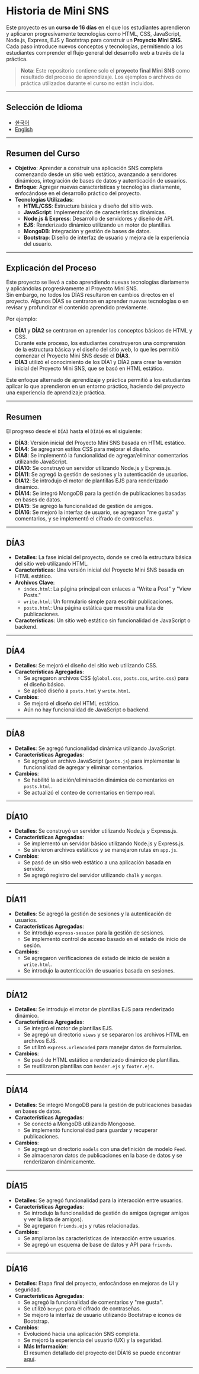 # Historia de Mini SNS

Este proyecto es un **curso de 16 días** en el que los estudiantes aprendieron y aplicaron progresivamente tecnologías como HTML, CSS, JavaScript, Node.js, Express, EJS y Bootstrap para construir un **Proyecto Mini SNS**.  
Cada paso introduce nuevos conceptos y tecnologías, permitiendo a los estudiantes comprender el flujo general del desarrollo web a través de la práctica.

> **Nota**: Este repositorio contiene solo el **proyecto final Mini SNS** como resultado del proceso de aprendizaje. Los ejemplos o archivos de práctica utilizados durante el curso no están incluidos.

---

## Selección de Idioma

- [한국어](./README_KR.md)
- [English](../README.md)

---

## Resumen del Curso

- **Objetivo**: Aprender a construir una aplicación SNS completa comenzando desde un sitio web estático, avanzando a servidores dinámicos, integración de bases de datos y autenticación de usuarios.
- **Enfoque**: Agregar nuevas características y tecnologías diariamente, enfocándose en el desarrollo práctico del proyecto.
- **Tecnologías Utilizadas**:
  - **HTML/CSS**: Estructura básica y diseño del sitio web.
  - **JavaScript**: Implementación de características dinámicas.
  - **Node.js & Express**: Desarrollo de servidores y diseño de API.
  - **EJS**: Renderizado dinámico utilizando un motor de plantillas.
  - **MongoDB**: Integración y gestión de bases de datos.
  - **Bootstrap**: Diseño de interfaz de usuario y mejora de la experiencia del usuario.

---

## Explicación del Proceso

Este proyecto se llevó a cabo aprendiendo nuevas tecnologías diariamente y aplicándolas progresivamente al Proyecto Mini SNS.  
Sin embargo, no todos los DÍAS resultaron en cambios directos en el proyecto. Algunos DÍAS se centraron en aprender nuevas tecnologías o en revisar y profundizar el contenido aprendido previamente.

Por ejemplo:

- **DÍA1** y **DÍA2** se centraron en aprender los conceptos básicos de HTML y CSS.  
  Durante este proceso, los estudiantes construyeron una comprensión de la estructura básica y el diseño del sitio web, lo que les permitió comenzar el Proyecto Mini SNS desde el **DÍA3**.
- **DÍA3** utilizó el conocimiento de los DÍA1 y DÍA2 para crear la versión inicial del Proyecto Mini SNS, que se basó en HTML estático.

Este enfoque alternado de aprendizaje y práctica permitió a los estudiantes aplicar lo que aprendieron en un entorno práctico, haciendo del proyecto una experiencia de aprendizaje práctica.

---

## Resumen

El progreso desde el `DÍA3` hasta el `DÍA16` es el siguiente:

- **DÍA3**: Versión inicial del Proyecto Mini SNS basada en HTML estático.
- **DÍA4**: Se agregaron estilos CSS para mejorar el diseño.
- **DÍA8**: Se implementó la funcionalidad de agregar/eliminar comentarios utilizando JavaScript.
- **DÍA10**: Se construyó un servidor utilizando Node.js y Express.js.
- **DÍA11**: Se agregó la gestión de sesiones y la autenticación de usuarios.
- **DÍA12**: Se introdujo el motor de plantillas EJS para renderizado dinámico.
- **DÍA14**: Se integró MongoDB para la gestión de publicaciones basadas en bases de datos.
- **DÍA15**: Se agregó la funcionalidad de gestión de amigos.
- **DÍA16**: Se mejoró la interfaz de usuario, se agregaron "me gusta" y comentarios, y se implementó el cifrado de contraseñas.

---

## DÍA3

- **Detalles**: La fase inicial del proyecto, donde se creó la estructura básica del sitio web utilizando HTML.
- **Características**: Una versión inicial del Proyecto Mini SNS basada en HTML estático.
- **Archivos Clave**:
  - `index.html`: La página principal con enlaces a "Write a Post" y "View Posts."
  - `write.html`: Un formulario simple para escribir publicaciones.
  - `posts.html`: Una página estática que muestra una lista de publicaciones.
- **Características**: Un sitio web estático sin funcionalidad de JavaScript o backend.

---

## DÍA4

- **Detalles**: Se mejoró el diseño del sitio web utilizando CSS.
- **Características Agregadas**:
  - Se agregaron archivos CSS (`global.css`, `posts.css`, `write.css`) para el diseño básico.
  - Se aplicó diseño a `posts.html` y `write.html`.
- **Cambios**:
  - Se mejoró el diseño del HTML estático.
  - Aún no hay funcionalidad de JavaScript o backend.

---

## DÍA8

- **Detalles**: Se agregó funcionalidad dinámica utilizando JavaScript.
- **Características Agregadas**:
  - Se agregó un archivo JavaScript (`posts.js`) para implementar la funcionalidad de agregar y eliminar comentarios.
- **Cambios**:
  - Se habilitó la adición/eliminación dinámica de comentarios en `posts.html`.
  - Se actualizó el conteo de comentarios en tiempo real.

---

## DÍA10

- **Detalles**: Se construyó un servidor utilizando Node.js y Express.js.
- **Características Agregadas**:
  - Se implementó un servidor básico utilizando Node.js y Express.js.
  - Se sirvieron archivos estáticos y se manejaron rutas en `app.js`.
- **Cambios**:
  - Se pasó de un sitio web estático a una aplicación basada en servidor.
  - Se agregó registro del servidor utilizando `chalk` y `morgan`.

---

## DÍA11

- **Detalles**: Se agregó la gestión de sesiones y la autenticación de usuarios.
- **Características Agregadas**:
  - Se introdujo `express-session` para la gestión de sesiones.
  - Se implementó control de acceso basado en el estado de inicio de sesión.
- **Cambios**:
  - Se agregaron verificaciones de estado de inicio de sesión a `write.html`.
  - Se introdujo la autenticación de usuarios basada en sesiones.

---

## DÍA12

- **Detalles**: Se introdujo el motor de plantillas EJS para renderizado dinámico.
- **Características Agregadas**:
  - Se integró el motor de plantillas EJS.
  - Se agregó un directorio `views` y se separaron los archivos HTML en archivos EJS.
  - Se utilizó `express.urlencoded` para manejar datos de formularios.
- **Cambios**:
  - Se pasó de HTML estático a renderizado dinámico de plantillas.
  - Se reutilizaron plantillas con `header.ejs` y `footer.ejs`.

---

## DÍA14

- **Detalles**: Se integró MongoDB para la gestión de publicaciones basadas en bases de datos.
- **Características Agregadas**:
  - Se conectó a MongoDB utilizando Mongoose.
  - Se implementó funcionalidad para guardar y recuperar publicaciones.
- **Cambios**:
  - Se agregó un directorio `models` con una definición de modelo `Feed`.
  - Se almacenaron datos de publicaciones en la base de datos y se renderizaron dinámicamente.

---

## DÍA15

- **Detalles**: Se agregó funcionalidad para la interacción entre usuarios.
- **Características Agregadas**:
  - Se introdujo la funcionalidad de gestión de amigos (agregar amigos y ver la lista de amigos).
  - Se agregaron `friends.ejs` y rutas relacionadas.
- **Cambios**:
  - Se ampliaron las características de interacción entre usuarios.
  - Se agregó un esquema de base de datos y API para `friends`.

---

## DÍA16

- **Detalles**: Etapa final del proyecto, enfocándose en mejoras de UI y seguridad.
- **Características Agregadas**:
  - Se agregó la funcionalidad de comentarios y "me gusta".
  - Se utilizó `bcrypt` para el cifrado de contraseñas.
  - Se mejoró la interfaz de usuario utilizando Bootstrap e íconos de Bootstrap.
- **Cambios**:
  - Evolucionó hacia una aplicación SNS completa.
  - Se mejoró la experiencia del usuario (UX) y la seguridad.
  - **Más Información**:  
    El resumen detallado del proyecto del DÍA16 se puede encontrar [aquí](../DAY16/mini-sns/README.md).

---
